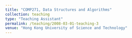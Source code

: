 ```yaml
---
title: "COMP271, Data Structures and Algorithms"
collection: teaching
type: "Teaching Assistant"
permalink: /teaching/2008-03-01-teaching-3
venue: "Hong Kong University of Science and Technology"
---
```

